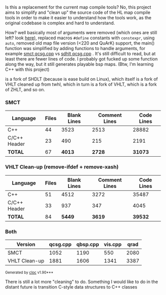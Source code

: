 Is this a replacement for the current map compile tools? No, this project aims to simplify and "clean up" the source code of the HL map compile tools in order to make it easier to understand how the tools work, as the original codebase is complex and hard to understand. 

How? well basically most of arguments were removed (which ones are still left? look [here](https://github.com/G2Pavon/SDHLT/blob/master/src/sMCT/common/arguments.cpp)), replaced macros  `#define` constants with `constexpr`, using `auto`, removed old map file version (<220 and QuArK) support, the main() function was simplified by adding functions to handle arguments, for example [smct qcsg.cpp](https://github.com/G2Pavon/SDHLT/blob/master/src/sMCT/sCSG/qcsg.cpp#L1090-L1162) vs [sdhlt qcsg.cpp](https://github.com/seedee/SDHLT/blob/9b94e4fd1c4392802e1a01256596ea69894afc49/src/sdhlt/sdHLCSG/qcsg.cpp#L1719-L2421) . It's still difficult to read, but at least there are fewer lines of code. I probably got fucked up some function along the way, but it still generates playable bsp maps. (Btw, I'm learning C++ with this project)

is a fork of SHDLT (because is ease build on Linux), which itself is a fork of VHLT cleaned up from twhl, which in turn is a fork of VHLT, which is a fork of ZHLT, and so on.

### SMCT

| Language       | Files | Blank Lines | Comment Lines | Code Lines |
|----------------|-------|-------------|---------------|------------|
| C++            | 44    | 3523        | 2513          | 28882      |
| C/C++ Header   | 23    | 490         | 215           | 2191       |
| **TOTAL**        | 67    | **4013**    | **2728**      | **31073**  |


### VHLT Clean-up (remove-ifdef + remove-xash)

| Language         | Files | Blank Lines | Comment Lines | Code Lines |
|------------------|-------|-------------|---------------|------------|
| C++              | 51    | 4512        | 3272          | 35487      |
| C/C++ Header     | 33    | 937         | 347           | 4045       |
| **TOTAL**          | 84    | **5449**    | **3619**      | **39532**  |




### Both
| Version          | qcsg.cpp    |      qbsp.cpp | vis.cpp       | qrad |
|------------------|-------------|---------------|------------|------|
| SMCT |1052 |1190  |550 | 2080|
| VHLT Clean-up | 1881| 1606 |1341| 3387|


<sup>Generated by [cloc](https://github.com/AlDanial/cloc) v1.90***</sup>


There is still a lot more "cleaning" to do.
Something I would like to do in the distant future is transition C-style data structures to C++ classes
